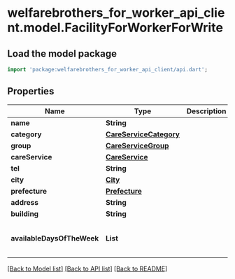 # welfarebrothers_for_worker_api_client.model.FacilityForWorkerForWrite

## Load the model package
```dart
import 'package:welfarebrothers_for_worker_api_client/api.dart';
```

## Properties
Name | Type | Description | Notes
------------ | ------------- | ------------- | -------------
**name** | **String** |  | 
**category** | [**CareServiceCategory**](CareServiceCategory.md) |  | 
**group** | [**CareServiceGroup**](CareServiceGroup.md) |  | 
**careService** | [**CareService**](CareService.md) |  | 
**tel** | **String** |  | 
**city** | [**City**](City.md) |  | 
**prefecture** | [**Prefecture**](Prefecture.md) |  | 
**address** | **String** |  | 
**building** | **String** |  | 
**availableDaysOfTheWeek** | **List<int>** |  | [default to const []]

[[Back to Model list]](../README.md#documentation-for-models) [[Back to API list]](../README.md#documentation-for-api-endpoints) [[Back to README]](../README.md)


